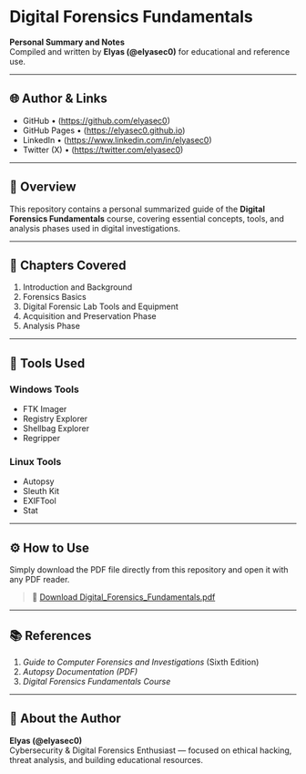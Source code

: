 # Digital Forensics Fundamentals

**Personal Summary and Notes**  
Compiled and written by **Elyas (@elyasec0)** for educational and reference use.

---

## 🌐 Author & Links
- GitHub • (https://github.com/elyasec0)  
- GitHub Pages • (https://elyasec0.github.io)  
- LinkedIn • (https://www.linkedin.com/in/elyasec0)  
- Twitter (X) • (https://twitter.com/elyasec0)

---

## 🧩 Overview
This repository contains a personal summarized guide of the **Digital Forensics Fundamentals** course, covering essential concepts, tools, and analysis phases used in digital investigations.

---

## 📘 Chapters Covered
1. Introduction and Background  
2. Forensics Basics  
3. Digital Forensic Lab Tools and Equipment  
4. Acquisition and Preservation Phase  
5. Analysis Phase

---

## 🧰 Tools Used
### Windows Tools
- FTK Imager  
- Registry Explorer  
- Shellbag Explorer  
- Regripper  

### Linux Tools
- Autopsy  
- Sleuth Kit  
- EXIFTool  
- Stat  

---

## ⚙️ How to Use
Simply download the PDF file directly from this repository and open it with any PDF reader.

> 📎 [Download Digital_Forensics_Fundamentals.pdf](./Digital_Forensics_Fundamentals.pdf)

---

## 📚 References
1. *Guide to Computer Forensics and Investigations* (Sixth Edition)  
2. *Autopsy Documentation (PDF)*  
3. *Digital Forensics Fundamentals Course*

---

## 🧠 About the Author
**Elyas (@elyasec0)**  
Cybersecurity & Digital Forensics Enthusiast — focused on ethical hacking, threat analysis, and building educational resources.
